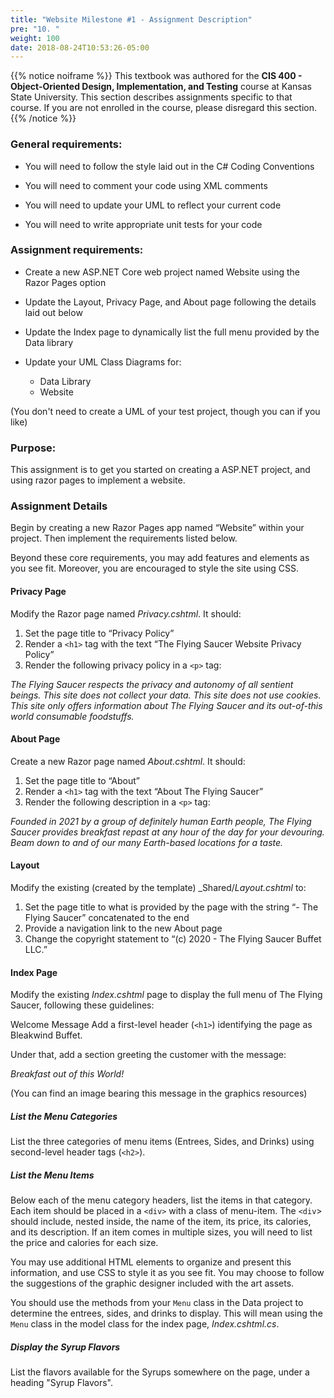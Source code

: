 ```yaml
---
title: "Website Milestone #1 - Assignment Description"
pre: "10. "
weight: 100
date: 2018-08-24T10:53:26-05:00
---
```


{{% notice noiframe %}}
This textbook was authored for the **CIS 400 - Object-Oriented Design, Implementation, and Testing** course at Kansas State University.  This section describes assignments specific to that course.  If you are not enrolled in the course, please disregard this section.
{{% /notice %}}


### General requirements:

* You will need to follow the style laid out in the C# Coding Conventions

* You will need to comment your code using XML comments

* You will need to update your UML to reflect your current code

* You will need to write appropriate unit tests for your code

### Assignment requirements:

* Create a new ASP.NET Core web project named Website using the Razor Pages option

* Update the Layout, Privacy Page, and About page following the details laid out below

* Update the Index page to dynamically list the full menu provided by the Data library

* Update your UML Class Diagrams for:
  * Data Library
  * Website

(You don't need to create a UML of your test project, though you can if you like)

### Purpose:

This assignment is to get you started on creating a ASP.NET project, and using razor pages to implement a website.   

### Assignment Details

Begin by creating a new Razor Pages app named “Website” within your project. Then implement the requirements listed below.

Beyond these core requirements, you may add features and elements as you see fit. Moreover, you are encouraged to style the site using CSS.

#### Privacy Page

Modify the Razor page named _Privacy.cshtml_. It should:

1. Set the page title to “Privacy Policy”
2. Render a `<h1>` tag with the text “The Flying Saucer Website Privacy Policy”
3. Render the following privacy policy in a `<p>` tag:

_The Flying Saucer respects the privacy and autonomy of all sentient beings.  This site does not collect your data. This site does not use cookies. This site only offers information about The Flying Saucer and its out-of-this world consumable foodstuffs._

#### About Page 

Create a new Razor page named _About.cshtml_. It should:

1. Set the page title to “About”
2. Render a `<h1>` tag with the text “About The Flying Saucer”
3. Render the following description in a `<p>` tag:

_Founded in 2021 by a group of definitely human Earth people, The Flying Saucer provides breakfast repast at any hour of the day for your devouring.  Beam down to and of our many Earth-based locations for a taste._

#### Layout

Modify the existing (created by the template) _Shared/_Layout.cshtml_ to:

1. Set the page title to what is provided by the page with the string “- The Flying Saucer” concatenated to the end
2. Provide a navigation link to the new About page
3. Change the copyright statement to “(c) 2020 - The Flying Saucer Buffet LLC.”

#### Index Page 

Modify the existing _Index.cshtml_ page to display the full menu of The Flying Saucer, following these guidelines:

Welcome Message
Add a first-level header (`<h1>`) identifying the page as Bleakwind Buffet.

Under that, add a section greeting the customer with the message:

_Breakfast out of this World!_

(You can find an image bearing this message in the graphics resources)

##### List the Menu Categories
List the three categories of menu items (Entrees, Sides, and Drinks) using second-level header tags (`<h2>`).

##### List the Menu Items
Below each of the menu category headers, list the items in that category. Each item should be placed in a `<div>` with a class of menu-item. The `<div`> should include, nested inside, the name of the item, its price, its calories, and its description. If an item comes in multiple sizes, you will need to list the price and calories for each size.

You may use additional HTML elements to organize and present this information, and use CSS to style it as you see fit.  You may choose to follow the suggestions of the graphic designer included with the art assets.

You should use the methods from your `Menu` class in the Data project to determine the entrees, sides, and drinks to display.  This will mean using the `Menu` class in the model class for the index page, _Index.cshtml.cs_.

##### Display the Syrup Flavors 
List the flavors available for the Syrups somewhere on the page, under a heading "Syrup Flavors".